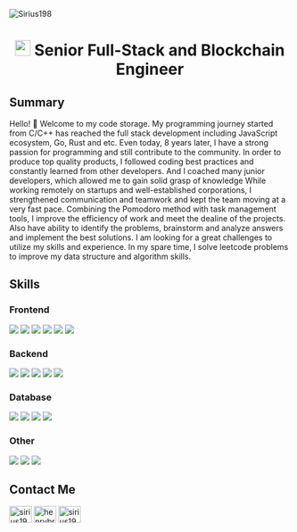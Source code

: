 <p align="left"> <img src="https://komarev.com/ghpvc/?username=atosdev&label=Profile%20views&color=0e75b6&style=flat-square" alt="Sirius198" /> </p>

<h1 align="center">
  <img src="https://media.giphy.com/media/hvRJCLFzcasrR4ia7z/giphy.gif" width="28">
  Senior Full-Stack and Blockchain Engineer
</h1>

## Summary

<p align="center">
  <div align="left" width="80%">
Hello! 👋
Welcome to my code storage.
My programming journey started from C/C++ has reached the full stack development including JavaScript ecosystem, Go, Rust and etc.
Even today, 8 years later, I have a strong passion for programming and still contribute to the community.
In order to produce top quality products, I followed coding best practices and constantly learned from other developers.
And I coached many junior developers, which allowed me to gain solid grasp of knowledge
While working remotely on startups and well-established corporations, I strengthened communication and teamwork and kept the team moving at a very fast pace.
Combining the Pomodoro method with task management tools, I improve the efficiency of work and meet the dealine of the projects.
Also have ability to identify the problems, brainstorm and analyze answers and implement the best solutions.
I am looking for a great challenges to utilize my skills and experience.
In my spare time, I solve leetcode problems to improve my data structure and algorithm skills.
  </div>
</p>

## Skills

### Frontend

![](https://img.shields.io/badge/JavaScript-323330?style=flat-square&logo=javascript&logoColor=F7DF1E)
![](https://img.shields.io/badge/TypeScript-007ACC?style=flat-square&logo=typescript&logoColor=white)
![](https://img.shields.io/badge/React-20232A?style=flat-square&logo=react&logoColor=61DAFB)
![](https://img.shields.io/badge/Vue.js-35495E?style=flat-square&logo=vue.js&logoColor=4FC08D)
![](https://img.shields.io/badge/Next.js-0082C9?style=flat-square&logo=next&logoColor=white)
![](https://img.shields.io/badge/Nuxt.js-0092C9?style=flat-square&logo=nuxt&logoColor=white)

### Backend

![](https://img.shields.io/badge/Go-00ADD8?style=flat-square&logo=go&logoColor=white)
![](https://img.shields.io/badge/Rust-000000?style=flat-square&logo=rust&logoColor=white)
![](https://img.shields.io/badge/PHP-777BB4?style=flat-square&logo=php&logoColor=white)
![](https://img.shields.io/badge/Laravel-FF2D20?style=flat-square&logo=laravel&logoColor=white)
![](https://img.shields.io/badge/Node.js-43853D?style=flat-square&logo=node.js&logoColor=white)

### Database

![](https://img.shields.io/badge/MySQL-00000F?style=flat-square&logo=mysql&logoColor=white)
![](https://img.shields.io/badge/PostgreSQL-316192?style=flat-square&logo=postgresql&logoColor=white)
![](https://img.shields.io/badge/MongoDB-4EA94B?style=flat-square&logo=mongodb&logoColor=white)
![](https://img.shields.io/badge/Redis-%23DD0031.svg?&style=flat-square&logo=redis&logoColor=white)

### Other

![](https://img.shields.io/badge/GIT-E44C30?style=flat-square&logo=git&logoColor=white)
![](https://img.shields.io/badge/Docker-%23DD0031.svg?&style=flat-square&logo=docker&logoColor=white)
![](https://img.shields.io/badge/Nginx-%23DD0031.svg?&style=flat-square&logo=nginx&logoColor=white)

## Contact Me

<p align="left">
<a href="https://dev.to/sirius198" target="blank">
<img align="center" src="https://raw.githubusercontent.com/rahuldkjain/github-profile-readme-generator/master/src/images/icons/Social/devto.svg" alt="sirius198" height="30" width="40" /></a>
<a href="https://www.behance.net/henrybrown" target="blank"><img align="center" src="https://raw.githubusercontent.com/rahuldkjain/github-profile-readme-generator/master/src/images/icons/Social/behance.svg" alt="henrybrown" height="30" width="40" /></a>
<a href="https://www.leetcode.com/sirius198" target="blank"><img align="center" src="https://raw.githubusercontent.com/rahuldkjain/github-profile-readme-generator/master/src/images/icons/Social/leet-code.svg" alt="sirius198" height="30" width="40" /></a>
</p>
